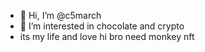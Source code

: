 - 👋 Hi, I’m @c5march
- 👀 I’m interested in chocolate and crypto
- its my life and love
hi bro 
need monkey nft
<!---
c5march/c5march is a ✨ special ✨ repository because its `README.md` (this file) appears on your GitHub profile.
You can click the Preview link to take a look at your changes.
--->
